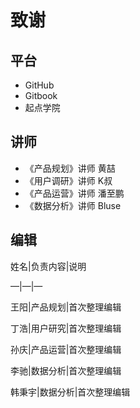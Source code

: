 # 致谢

## 平台

- GitHub
- Gitbook
- 起点学院

## 讲师

- 《产品规划》讲师 黄喆
- 《用户调研》讲师 K叔
- 《产品运营》讲师 潘至鹏
- 《数据分析》讲师 Bluse

## 编辑

姓名|负责内容|说明

—|—|—

王阳|产品规划|首次整理编辑

丁浩|用户研究|首次整理编辑

孙庆|产品运营|首次整理编辑

李驰|数据分析|首次整理编辑

韩秉宇|数据分析|首次整理编辑